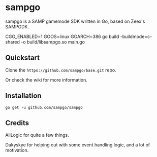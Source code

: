# sampgo
sampgo is a SAMP gamemode SDK written in Go, based on Zeex's SAMPGDK.

CGO_ENABLED=1 GOOS=linux GOARCH=386 go build -buildmode=c-shared -o build/libsampgo.so main.go

## Quickstart
Clone the `https://github.com/sampgo/base.git` repo.

Or check the wiki for more information.

## Installation
```
go get -u github.com/sampgo/sampgo
```

## Credits
AliLogic for quite a few things.

Dakyskye for helping out with some event handling logic, and a lot of motivation.